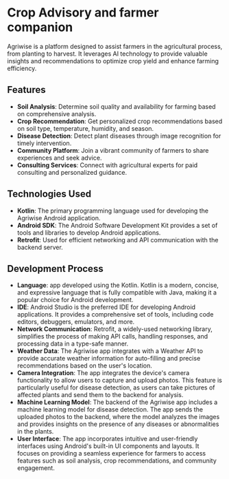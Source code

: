 # Crop Advisory and farmer companion

Agriwise is a platform designed to assist farmers in the agricultural process, from planting to harvest. It leverages AI technology to provide valuable insights and recommendations to optimize crop yield and enhance farming efficiency.

## Features

- **Soil Analysis**: Determine soil quality and availability for farming based on comprehensive analysis.
- **Crop Recommendation**: Get personalized crop recommendations based on soil type, temperature, humidity, and season.
- **Disease Detection**: Detect plant diseases through image recognition for timely intervention.
- **Community Platform**: Join a vibrant community of farmers to share experiences and seek advice.
- **Consulting Services**: Connect with agricultural experts for paid consulting and personalized guidance.

## Technologies Used

- **Kotlin**: The primary programming language used for developing the Agriwise Android application.
- **Android SDK**: The Android Software Development Kit provides a set of tools and libraries to develop Android applications.
- **Retrofit**: Used for efficient networking and API communication with the backend server.


## Development Process

- **Language**: app developed using the Kotlin. Kotlin is a modern, concise, and expressive language that is fully compatible with Java, making it a popular choice for Android development.
- **IDE**: Android Studio is the preferred IDE for developing Android applications. It provides a comprehensive set of tools, including code editors, debuggers, emulators, and more.
- **Network Communication**: Retrofit, a widely-used networking library, simplifies the process of making API calls, handling responses, and processing data in a type-safe manner.
- **Weather Data**: The Agriwise app integrates with a Weather API to provide accurate weather information for auto-filling and precise recommendations based on the user's location.
- **Camera Integration**: The app integrates the device's camera functionality to allow users to capture and upload photos. This feature is particularly useful for disease detection, as users can take pictures of       affected plants and send them to the backend for analysis.
- **Machine Learning Model**: The backend of the Agriwise app includes a machine learning model for disease detection. The app sends the uploaded photos to the backend, where the model analyzes the images and provides   insights on the presence of any diseases or abnormalities in the plants.
- **User Interface**: The app incorporates intuitive and user-friendly interfaces using Android's built-in UI components and layouts. It focuses on providing a seamless experience for farmers to access features such     as soil analysis, crop recommendations, and community engagement.












